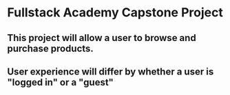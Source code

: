 # Fullstack Academy Capstone Project

## This project will allow a user to browse and purchase products.

## User experience will differ by whether a user is "logged in" or a "guest"


